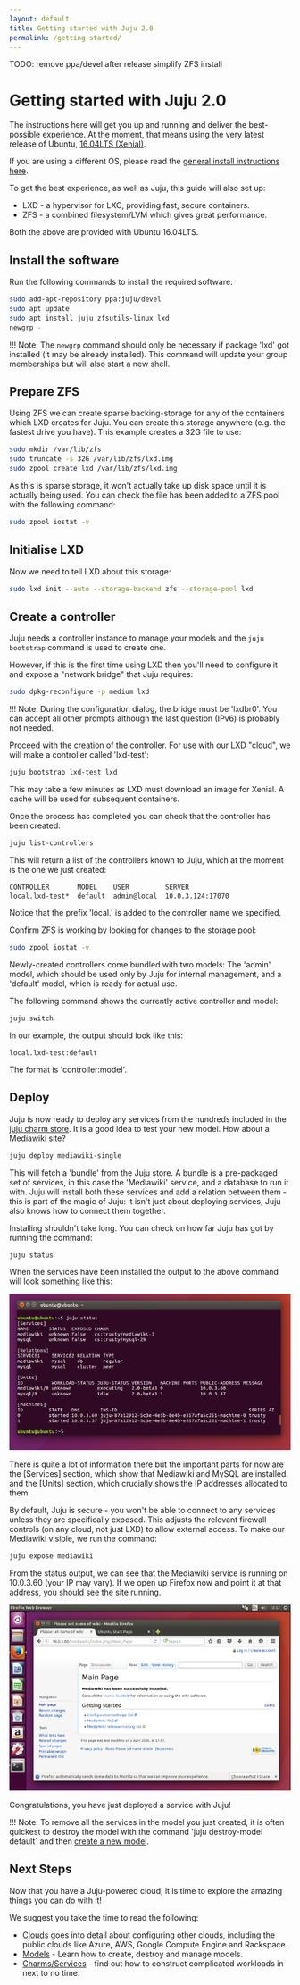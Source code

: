 ```yaml
---
layout: default
title: Getting started with Juju 2.0
permalink: /getting-started/
---
```

TODO: remove ppa/devel after release
      simplify ZFS install


# Getting started with Juju 2.0

The instructions here will get you up and running and deliver the best-possible
experience. At the moment, that means using the very latest release of 
Ubuntu, [16.04LTS (Xenial)](http://www.ubuntu.com/download/).

If you are using a different OS, please read the 
[general install instructions here](./getting-started-general.html).

To get the best experience, as well as Juju, this guide will also set up:
   
- LXD - a hypervisor for LXC, providing fast, secure containers.
- ZFS - a combined filesystem/LVM which gives great performance.

Both the above are provided with Ubuntu 16.04LTS.


## Install the software

Run the following commands to install the required software:

```bash
sudo add-apt-repository ppa:juju/devel
sudo apt update
sudo apt install juju zfsutils-linux lxd
newgrp -
```

!!! Note: The `newgrp` command should only be necessary if package 'lxd' got
installed (it may be already installed). This command will update your group
memberships but will also start a new shell.


## Prepare ZFS

Using ZFS we can create sparse backing-storage for any of the containers which
LXD creates for Juju. You can create this storage anywhere (e.g. the fastest
drive you have). This example creates a 32G file to use:

```bash
sudo mkdir /var/lib/zfs
sudo truncate -s 32G /var/lib/zfs/lxd.img
sudo zpool create lxd /var/lib/zfs/lxd.img
```

As this is sparse storage, it won't actually take up disk space until it is 
actually being used. You can check the file has been added to a ZFS pool with 
the following command:
  
```bash
sudo zpool iostat -v
```


## Initialise LXD

Now we need to tell LXD about this storage:

```bash
sudo lxd init --auto --storage-backend zfs --storage-pool lxd
```


## Create a controller

Juju needs a controller instance to manage your models and the `juju bootstrap`
command is used to create one.

However, if this is the first time using LXD then you'll need to configure it
and expose a "network bridge" that Juju requires:

```bash
sudo dpkg-reconfigure -p medium lxd
```

!!! Note: During the configuration dialog, the bridge must be 'lxdbr0'. You
can accept all other prompts although the last question (IPv6) is probably not
needed.

Proceed with the creation of the controller. For use with our LXD "cloud", we
will make a controller called 'lxd-test':

```bash
juju bootstrap lxd-test lxd
```

This may take a few minutes as LXD must download an image for Xenial. A cache
will be used for subsequent containers.

Once the process has completed you can check that the controller has been
created:

```bash
juju list-controllers 
```

This will return a list of the controllers known to Juju, which at the moment is
the one we just created:
  
```no-highlight
CONTROLLER       MODEL    USER         SERVER
local.lxd-test*  default  admin@local  10.0.3.124:17070
```

Notice that the prefix 'local.' is added to the controller name we specified.

Confirm ZFS is working by looking for changes to the storage pool:
  
```bash
sudo zpool iostat -v
```

Newly-created controllers come bundled with two models: The 'admin' model,
which should be used only by Juju for internal management, and a 'default'
model, which is ready for actual use.

The following command shows the currently active controller and model:

```bash 
juju switch
```

In our example, the output should look like this:

```no-highlight
local.lxd-test:default
```

The format is 'controller:model'.


## Deploy

Juju is now ready to deploy any services from the hundreds included in the
[juju charm store](https://jujucharms.com). It is a good idea to test your new 
model. How about a Mediawiki site?

```bash
juju deploy mediawiki-single
```
This will fetch a 'bundle' from the Juju store. A bundle is a pre-packaged set
of services, in this case the 'Mediawiki' service, and a database to run it 
with. Juju will install both these services and add a relation between them - 
this is part of the magic of Juju: it isn't just about deploying services, Juju 
also knows how to connect them together.

Installing shouldn't take long. You can check on how far Juju has got by running
the command:
 
```bash
juju status
```
When the services have been installed the output to the above command will look
something like this:

![juju status](/media/juju-mediawiki-status.png)

There is quite a lot of information there but the important parts for now are 
the [Services] section, which show that Mediawiki and MySQL are installed, and
the [Units] section, which crucially shows the IP addresses allocated to them.

By default, Juju is secure - you won't be able to connect to any services 
unless they are specifically exposed. This adjusts the relevant firewall 
controls (on any cloud, not just LXD) to allow external access. To make
our Mediawiki visible, we run the command:

```bash
juju expose mediawiki
```

From the status output, we can see that the Mediawiki service is running on 
10.0.3.60 (your IP may vary). If we open up Firefox now and point it at that 
address, you should see the site running.

!["mediawiki site"](/media/juju-mediawiki-site.png)

Congratulations, you have just deployed a service with Juju!

!!! Note: To remove all the services in the model you just created, it is often
quickest to destroy the model with the command 'juju destroy-model default` and
then [create a new model][models].


## Next Steps

Now that you have a Juju-powered cloud, it is time to explore the amazing
things you can do with it! 

We suggest you take the time to read the following:

- [Clouds][clouds] goes into detail about configuring other clouds, including the 
  public clouds like Azure, AWS, Google Compute Engine and Rackspace.
- [Models][models] - Learn how to create, destroy and manage models.
- [Charms/Services][charms] - find out how to construct complicated workloads 
  in next to no time.


[clouds]: ./clouds.html  "Configuring Juju Clouds"
[charm store]: https://jujucharms.com "Juju Charm Store"
[releases]: reference-releases.html 
[keygen]: ./getting-started-keygen-win.html "How to generate an SSH key with Windows"
[concepts]: ./juju-concepts.html "Juju concepts"
[charms]: ./charms.html
[models]: ./models.html